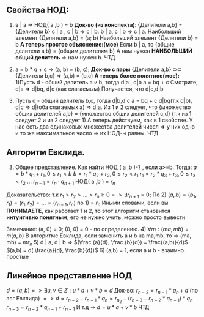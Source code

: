 ## Cвойства НОД:
1) в | a => НОД( a ,b ) = b
**Док-во (из конспекта)**: 
{Делители a,b} = {Делители b}
с | a , c | b => c | b.
b | a, c | b => c | a.
Наибольший элемент {Делители a,b} = (a; b)
Наибольший элемент {Делители b} = b
**А теперь простое объяснение:(мое)**
Если b | a, то {общие делители a,b} = {общим делителям b}
А нам нужен **НАИБОЛЬШИЙ общий делитель** => нам нужен b.
ЧТД

2) a = b * q + c => (a, b) = (b, c);
**Док-во с пары**
{Делители a,b} ⊃⊂ {Делители b,c} => (a,b) = (b,c)
**А теперь более понятное(мое):**
1)Пусть d - общий делитель а и b, тогда d|a , d|b
a = bq + c
Смотрите, d|a => d|bq, d|c (как слагаемым)
Получается, что d|c,d|b
2) Пусть d - общий делитель b,c, тогда d|b,d|c
a = bq + c
d|bq(т.к d|b), d|c => d|(оба слагаемых а) => d|a.
Из 1 и 2 следует, что {множество общих делителей a,b} = {множество общих делителей с,d} (т.к из 1 следует 2 и из 2 следует 1)
А теперь действуем, как в 1 свойстве. У нас есть два одинаковых множества делителей чисел => у них одно и то же максимальное число => их НОД-ы равны.
ЧТД
## Алгоритм Евклида.
3) Общее представление.
Как найти НОД ( a ,b )-? , если a>=b.
Тогда:
$a = b*q_1 +r_1,0 \leq r_1 < b$
$b = r_1 * q_2 + r_2, 0 \leq r_2 < r_1$
$r_1 = r_2 * q_3 + r_3, 0 \leq r_3 < r_2$
...
$r_{n-1} = r_n \cdot q_{n+1}$
НОД( a ,b ) =  $r_n$

Доказательство: т.к $r_1>r_2>...>r_n \geq 0 => \exists r_{n+1} = 0$;
По 2) $(a, b) = (b_1,r_1)= (r_1,r_2)=...=(r_{n-1},r_n)$ по 1) = $r_n$
Иными словами, если вы **ПОНИМАЕТЕ**, как работает 1 и 2, то этот алгоритм становится **интуитивно понятным**, его не нужно учить, можно просто вывести

Замечание:
(a, 0) = 0; (0, 0) = 0 - по определению.
4) $\forall m: (ma,mb) = m(a,b)$
В алгоритме Евклида, если заменить a и b на ma,mb, то => (ma, mb) = $mr_n$
5) d | a, d | b => $(\frac {a}{d}, \frac {b}{d}) = \frac{(a,b)}{d}$
$(a,b) = d( \frac{a}{d}, \frac{b}{d})$
6) (a,b) = 1, если a и b - взаимно простые

## Линейное представление НОД
$d = (a,b) => \exists u,v \in Z: u * a + v * b = d$
Док-во:
$r_{n-2} = r_{n-1} * q_n +d$ (по алг Евклида)
$=> d = r_{n-2} - r_{n-1}* q_n = r_{n_2} - (r_{n-3}-r_{n-2}*q_{n-1})*q_n$
$r_{n-3} = r_{n-2}* q_{n-1}+r_{n-1}$
И т.д => $d = u * a + v * b$
ЧТД